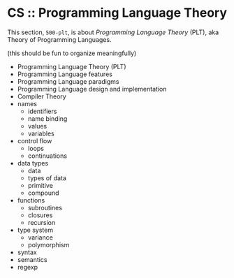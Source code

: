 # CS :: Programming Language Theory

This section, `500-plt`, is about *Programming Language Theory* (PLT), aka Theory of Programming Languages.

(this should be fun to organize meaningfully)

- Programming Language Theory (PLT)
- Programming Language features
- Programming Language paradigms
- Programming Language design and implementation
- Compiler Theory
- names
  - identifiers
  - name binding
  - values
  - variables
- control flow
  - loops
  - continuations
- data types
  - data
  - types of data
  - primitive
  - compound
- functions
  - subroutines
  - closures
  - recursion
- type system
  - variance
  - polymorphism
- syntax
- semantics
- regexp

